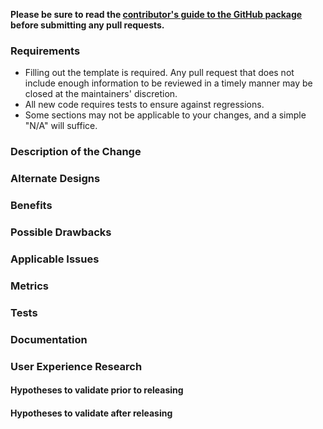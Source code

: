 **Please be sure to read the [contributor's guide to the GitHub package](https://github.com/atom/github/blob/master/CONTRIBUTING.md) before submitting any pull requests.**

### Requirements

* Filling out the template is required. Any pull request that does not include enough information to be reviewed in a timely manner may be closed at the maintainers' discretion.
* All new code requires tests to ensure against regressions.
* Some sections may not be applicable to your changes, and a simple "N/A" will suffice.

### Description of the Change

<!--

We must be able to understand the design of your change from this description. If we can't get a good idea of what the code will be doing from the description here, the pull request may be closed at the maintainers' discretion. Keep in mind that the maintainer reviewing this PR may not be familiar with or have worked with the code here recently, so please walk us through the concepts.

-->

### Alternate Designs

<!-- Explain what other alternates were considered and why the proposed version was selected -->

### Benefits

<!-- What benefits will be realized by the code change? -->

### Possible Drawbacks

<!-- What are the possible side-effects or negative impacts of the code change? -->

### Applicable Issues

<!-- Enter any applicable Issues here -->

### Metrics

<!-- What metrics are associated with this code change and what questions can they help us answer? Write "N/A" if not applicable. -->

### Tests

<!-- What tests were added / will be added to help protect against future regressions? Write "N/A" if not applicable. -->

### Documentation

<!-- Describe the documentation added or improved. Write "N/A" if not applicable. -->

### User Experience Research

#### Hypotheses to validate prior to releasing

<!-- Are you making assumptions about user behavior? Are you concerned that your feature isn't easily discoverable, or perhaps the UX seems too complex? Do you expect performance improvements? List out assumptions or questions here, and we can try to gather data to get them answered prior to shipping this change. Write "N/A" if not applicable. -->

#### Hypotheses to validate after releasing

<!-- What is the expected user-facing impact of this changes and how can we measure success? Examples include metrics to monitor or user studies to conduct after releasing this change. Write "N/A" if not applicable. -->



